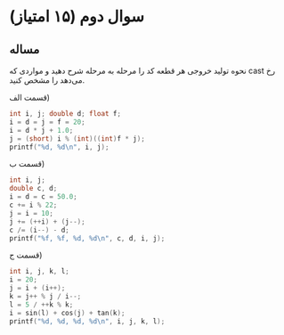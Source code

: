 # سوال دوم (۱۵ امتیاز)

## مساله

نحوه توليد خروجی هر قطعه كد را مرحله به مرحله شرح دهيد و مواردی كه cast رخ می‌دهد را مشخص كنيد.

قسمت الف)

```c
int i, j; double d; float f;
i = d = j = f = 20;
i = d * j + 1.0;
j = (short) i % (int)((int)f * j);
printf("%d, %d\n", i, j);
```


قسمت ب)

```c
int i, j;
double c, d;
i = d = c = 50.0;
c += i % 22;
j = i = 10;
j += (++i) + (j--);
c /= (i--) - d;
printf("%f, %f, %d, %d\n", c, d, i, j);
```


قسمت ج)

```c
int i, j, k, l;
i = 20;
j = i + (i++);
k = j++ % j / i--;
l = 5 / ++k % k;
i = sin(l) + cos(j) + tan(k);
printf("%d, %d, %d, %d\n", i, j, k, l);
```
